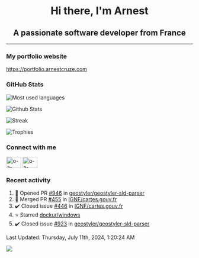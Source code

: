 <h1 align="center">Hi there, I'm Arnest</h1>
<h2 align="center">A passionate software developer from France</h2>

---

### My portfolio website

https://portfolio.arnestcruze.com

### GitHub Stats

![Most used languages](https://github-readme-stats.vercel.app/api/top-langs/?username=ocruze&langs_count=10&layout=compact&hide=tsql)

![Github Stats](https://github-readme-stats.vercel.app/api?username=ocruze&count_private=true&show_icons=true&title_color=fff&text_color=fff&bg_color=30,36d1dc,904e95)

![Streak](https://github-readme-streak-stats.herokuapp.com/?user=ocruze&)

![Trophies](https://github-profile-trophy.vercel.app/?username=ocruze)

### Connect with me

<p align="left">
  <a href="mailto:o.cruze@live.com" target="blank"><img align="center" src="https://upload.wikimedia.org/wikipedia/commons/d/df/Microsoft_Office_Outlook_%282018%E2%80%93present%29.svg" alt="o-a-cruze" height="30" width="40" /></a>
  <a href="https://linkedin.com/in/o-a-cruze" target="blank"><img align="center" src="https://raw.githubusercontent.com/rahuldkjain/github-profile-readme-generator/master/src/images/icons/Social/linked-in-alt.svg" alt="o-a-cruze" height="30" width="40" /></a>
</p>

### Recent activity

<!--RECENT_ACTIVITY:start-->
1. 💪 Opened PR [#946](https://github.com/geostyler/geostyler-sld-parser/pull/946) in [geostyler/geostyler-sld-parser](https://github.com/geostyler/geostyler-sld-parser)
2. 🎉 Merged PR [#455](https://github.com/IGNF/cartes.gouv.fr/pull/455) in [IGNF/cartes.gouv.fr](https://github.com/IGNF/cartes.gouv.fr)
3. ✔️ Closed issue [#446](https://github.com/IGNF/cartes.gouv.fr/issues/446) in [IGNF/cartes.gouv.fr](https://github.com/IGNF/cartes.gouv.fr)
4. ⭐ Starred [dockur/windows](https://github.com/dockur/windows)
5. ✔️ Closed issue [#923](https://github.com/geostyler/geostyler-sld-parser/issues/923) in [geostyler/geostyler-sld-parser](https://github.com/geostyler/geostyler-sld-parser)
<!--RECENT_ACTIVITY:end-->

<!--RECENT_ACTIVITY:last_update-->
Last Updated: Thursday, July 11th, 2024, 1:20:24 AM
<!--RECENT_ACTIVITY:last_update_end-->

[![](https://visitcount.itsvg.in/api?id=ocruze&label=Profile%20Views&pretty=false)](https://visitcount.itsvg.in)
